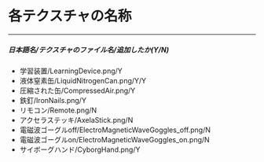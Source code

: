 ﻿# 各テクスチャの名称
---
##### 日本語名/テクスチャのファイル名/追加したか(Y/N)
- 学習装置/LearningDevice.png/Y
- 液体窒素缶/LiquidNitrogenCan.png/Y/Y
- 圧縮された缶/CompressedAir.png/Y
- 鉄釘/IronNails.png/Y
- リモコン/Remote.png/N
- アクセラステッキ/AxelaStick.png/N
- 電磁波ゴーグルoff/ElectroMagneticWaveGoggles_off.png/N
- 電磁波ゴーグルon/ElectroMagneticWaveGoggles_on.png/N
- サイボーグハンド/CyborgHand.png/Y